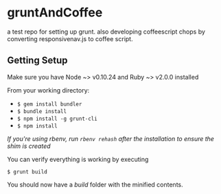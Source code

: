 gruntAndCoffee
==============

a test repo for setting up grunt.  also developing coffeescript chops by converting responsivenav.js to coffee script.

## Getting Setup

Make sure you have Node ~> v0.10.24 and Ruby ~> v2.0.0 installed

From your working directory:

* `$ gem install bundler`
* `$ bundle install`
* `$ npm install -g grunt-cli`
* `$ npm install`

_If you're using rbenv, run `rbenv rehash` after the installation to ensure the shim is created_

You can verify everything is working by executing

`$ grunt build`

You should now have a _build_ folder with the minified contents.
